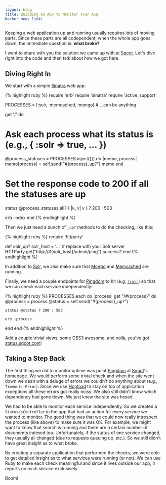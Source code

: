 ```yaml
---
layout: blog
title: Building an App to Monitor Your App
hacker_news_link: 
---
```


Keeping a web application up and running usually requires lots of moving parts. Since these parts are all codependent, when the whole app goes down, the immediate question is: **what broke?**

I want to share with you the solution we came up with at [Sqoot][5]. Let's dive right into the code and then talk about how we got here.

## Diving Right In

We start with a simple [Sinatra][3] web app:

{% highlight ruby %}
require 'erb'
require 'sinatra'
require 'active_support'

PROCESSES = [:solr, :memcached, :mongo] # ...can be anything

get '/' do
  # Ask each process what its status is (e.g., { :solr => true, ... })
  @process_statuses = PROCESSES.inject({}) do |memo, process|
    memo[process] = self.send("#{process}_up?")
    memo
  end

  # Set the response code to 200 if all the statuses are up
  status @process_statuses.all? { |k, v| v } ? 200 : 503

  erb :index
end
{% endhighlight %}

Then we just need a bunch of `_up?` methods to do the checking, like this:

{% highlight ruby %}
require 'httparty'

def solr_up?
  solr_host = '...' # replace with your Solr server
  HTTParty.get("http://#{solr_host}/admin/ping").success?
end
{% endhighlight %}

In addition to [Solr][8], we also make sure that [Mongo][1] and [Memcached][2] are running.

Finally, we need a couple endpoints for [Pingdom][6] to hit (e.g, [`/solr`][9]) so that we can check each service independently:

{% highlight ruby %}
PROCESSES.each do |process|
  get "/#{process}" do
    @process = process
    @status  = self.send("#{process}_up?")

    status @status ? 200 : 503

    erb :process
  end
end
{% endhighlight %}

Add a couple trivial views, some CSS3 awesome, and voilà, you've got [status.sqoot.com][4]!

## Taking a Step Back

The first thing we did to monitor uptime was point [Pingdom][6] at [Sqoot][5]'s homepage. We would perform some trivial check and when the site went down we dealt with a deluge of errors we couldn't do anything about (e.g., `Timeout::Error`). Since we use [Hoptoad][7] to stay on top of application exceptions all these errors got really noisy. We also still didn't know which dependency had gone down. We just knew the site was hosed.

We had to be able to monitor each service independently. So we created a `StatusesController` in the app that had an action for every service we wanted to monitor. The good thing was that we could now really introspect the process (like above) to make sure it was OK. For example, we might want to know that search is running and there are a certain number of documents indexed too. Unfortunately, if the status of one service changed, they usually all changed (due to requests queuing up, etc.). So we still didn't have great insight as to what broke.

By creating a separate application that performed the checks, we were able to get detailed insight as to what services were running (or not). We can use Ruby to make each check meaningful and since it lives outside our app, it reports on each service exclusively.

Boom!

[1]: https://gist.github.com/950677
[2]: https://gist.github.com/950680
[3]: http://www.sinatrarb.com/
[4]: http://status.sqoot.com/
[5]: http://www.sqoot.com/
[6]: http://www.pingdom.com/
[7]: http://hoptoadapp.com/
[8]: http://lucene.apache.org/solr/
[9]: http://status.sqoot.com/solr/
